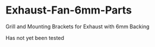 # Exhaust-Fan-6mm-Parts
Grill and Mounting Brackets for Exhaust with 6mm Backing

Has not yet been tested
